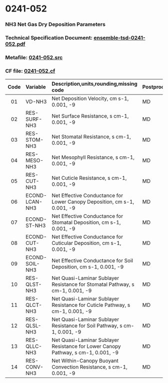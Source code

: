 # 0241-052
### NH3 Net Gas Dry Deposition Parameters
### Technical Specification Document: [ensemble-tsd-0241-052.pdf](../tsd/ensemble-tsd-0241-052.pdf)
### Metafile: [0241-052.src](../src/0241-052.src)
### CF file: [0241-052.cf](../cf/0241-052.cf)
|Code|Variable|Description,units,rounding,missing code|Postprocessing|
|:-:|:-|:-|:-|
|01|VD-NH3|Net Deposition Velocity, cm s-1, 0.001, -9|MD|
|02|RES-SURF-NH3|Net Surface Resistance, s cm-1, 0.001, -9|MD|
|03|RES-STOM-NH3|Net Stomatal Resistance, s cm-1, 0.001, -9|MD|
|04|RES-MESO-NH3|Net Mesophyll Resistance, s cm-1, 0.001, -9|MD|
|05|RES-CUT-NH3|Net Cuticle Resistance, s cm-1, 0.001, -9|MD|
|06|ECOND-LCAN-NH3|Net Effective Conductance for Lower Canopy Deposition, cm s-1, 0.001, -9|MD|
|07|ECOND-ST-NH3|Net Effective Conductance for Stomatal Deposition, cm s-1, 0.001, -9|MD|
|08|ECOND-CUT-NH3|Net Effective Conductance for Cuticular Deposition, cm s-1, 0.001, -9|MD|
|09|ECOND-SOIL-NH3|Net Effective Conductance for Soil Deposition, cm s-1, 0.001, -9|MD|
|10|RES-QLST-NH3|Net Quasi-Laminar Sublayer Resistance for Stomatal Pathway, s cm-1, 0.001, -9|MD|
|11|RES-QLCT-NH3|Net Quasi-Laminar Sublayer Resistance for Cuticle Pathway, s cm-1, 0.001, -9|MD|
|12|RES-QLSL-NH3|Net Quasi-Laminar Sublayer Resistance for Soil  Pathway, s cm-1, 0.001, -9|MD|
|13|RES-QLLC-NH3|Net Quasi-Laminar Sublayer Resistance for Lower Canopy Pathway, s cm-1, 0.001, -9|MD|
|14|RES-CONV-NH3|Net Within-Canopy Buoyant Convection Resistance, s cm-1, 0.001, -9|MD|
